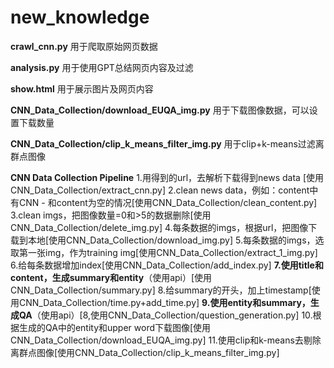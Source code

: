 # new_knowledge

**crawl_cnn.py** 用于爬取原始网页数据

**analysis.py** 用于使用GPT总结网页内容及过滤
 
**show.html** 用于展示图片及网页内容



**CNN_Data_Collection/download_EUQA_img.py** 用于下载图像数据，可以设置下载数量

**CNN_Data_Collection/clip_k_means_filter_img.py** 用于clip+k-means过滤离群点图像

**CNN Data Collection Pipeline**
1.用得到的url，去解析下载得到news data [使用CNN_Data_Collection/extract_cnn.py]
2.clean news data，例如：content中有CNN - 和content为空的情况[使用CNN_Data_Collection/clean_content.py]
3.clean imgs，把图像数量=0和>5的数据删除[使用CNN_Data_Collection/delete_img.py]
4.每条数据的imgs，根据url，把图像下载到本地[使用CNN_Data_Collection/download_img.py]
5.每条数据的imgs，选取第一张img，作为training img[使用CNN_Data_Collection/extract_1_img.py]  
6.给每条数据增加index[使用CNN_Data_Collection/add_index.py]
**7.使用title和content，生成summary和entity**（使用api）[使用CNN_Data_Collection/summary.py]
8.给summary的开头，加上timestamp[使用CNN_Data_Collection/time.py+add_time.py]
**9.使用entity和summary，生成QA**（使用api）[8,使用CNN_Data_Collection/question_generation.py]
10.根据生成的QA中的entity和upper word下载图像[使用CNN_Data_Collection/download_EUQA_img.py]
11.使用clip和k-means去剔除离群点图像[使用CNN_Data_Collection/clip_k_means_filter_img.py]


